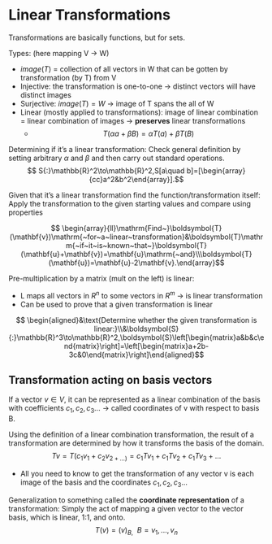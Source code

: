 # Linear Transformations
Transformations are basically functions, but for sets.

Types: (here mapping V → W)
- $image(T)$ = collection of all vectors in W that can be gotten by transformation (by T) from V
- Injective: the transformation is one-to-one → distinct vectors will have distinct images
- Surjective: $image(T) = W$ → image of T spans the all of W
- Linear (mostly applied to transformations): image of linear combination = linear combination of images → **preserves** linear transformations
	- $$ T(\alpha a+\beta B) = \alpha T(a) + \beta T(B)$$

Determining if it’s a linear transformation:
Check general definition by setting arbitrary $\alpha\  \text{and}\ \beta$ and then carry out standard operations.
$$ S{:}\mathbb{R}^2\to\mathbb{R}^2,S[a\quad b]=[\begin{array}{cc}a^2&b^2\end{array}].$$


Given that it’s a linear transformation find the function/transformation itself:
Apply the transformation to the given starting values and compare using properties

$$ \begin{array}{ll}\mathrm{Find~}\boldsymbol{T}(\mathbf{v})\mathrm{~for~a~linear~transformation}&\boldsymbol{T}\mathrm{~if~it~is~known~that~}\boldsymbol{T}(\mathbf{u}+\mathbf{v})=\mathbf{u}\mathrm{~and}\\\boldsymbol{T}(\mathbf{u})=\mathbf{u}-2\mathbf{v}.\end{array}$$

Pre-multiplication by a matrix (mult on the left) is linear:
- L maps all vectors in $R^n$ to some vectors in $R^m$ → is linear transformation
- Can be used to prove that a given transformation is linear

$$ \begin{aligned}&\text{Determine whether the given transformation is linear:}\\&\boldsymbol{S}{:}\mathbb{R}^3\to\mathbb{R}^2,\boldsymbol{S}\left[\begin{matrix}a&b&c\end{matrix}\right]=\left[\begin{matrix}a+2b-3c&0\end{matrix}\right]\end{aligned}$$

## Transformation acting on basis vectors
If a vector $v \in V$, it can be represented as a linear combination of the basis with coefficients $c_1,c_2,c_3...$ → called coordinates of v with respect to basis B.

Using the definition of a linear combination transformation, the result of a transformation are determined by how it transforms the basis of the domain.
$$Tv = T(c_1v_1+c_2v_{2+...)}= c_1Tv_1+c_1Tv_2+c_1Tv_3+...$$
- All you need to know to get the transformation of any vector v is each image of the basis and the coordinates $c_1,c_2,c_3...$

Generalization to something called the **coordinate representation** of a transformation:
Simply the act of mapping a given vector to the vector basis, which is linear, 1:1, and onto.
$$T(v)=(v)_{B,}\ \  B={v_1,...,v_n}$$